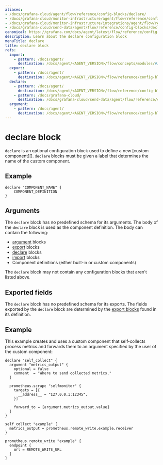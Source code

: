 ```yaml
---
aliases:
- /docs/grafana-cloud/agent/flow/reference/config-blocks/declare/
- /docs/grafana-cloud/monitor-infrastructure/agent/flow/reference/config-blocks/declare/
- /docs/grafana-cloud/monitor-infrastructure/integrations/agent/flow/reference/config-blocks/declare/
- /docs/grafana-cloud/send-data/agent/flow/reference/config-blocks/declare/
canonical: https://grafana.com/docs/agent/latest/flow/reference/config-blocks/declare/
description: Learn about the declare configuration block
menuTitle: declare
title: declare block
refs:
  import:
    - pattern: /docs/agent/
      destination: /docs/agent/<AGENT_VERSION>/flow/concepts/modules/#importing-modules
  export:
    - pattern: /docs/agent/
      destination: /docs/agent/<AGENT_VERSION>/flow/reference/config-blocks/export/
  declare:
    - pattern: /docs/agent/
      destination: /docs/agent/<AGENT_VERSION>/flow/reference/config-blocks/declare/
    - pattern: /docs/grafana-cloud/
      destination: /docs/grafana-cloud/send-data/agent/flow/reference/config-blocks/declare/
  argument:
    - pattern: /docs/agent/
      destination: /docs/agent/<AGENT_VERSION>/flow/reference/config-blocks/argument/
---
```


# declare block

`declare` is an optional configuration block used to define a new [custom component][].
`declare` blocks must be given a label that determines the name of the custom component.

## Example

```river
declare "COMPONENT_NAME" {
    COMPONENT_DEFINITION
}
```

## Arguments

The `declare` block has no predefined schema for its arguments.
The body of the `declare` block is used as the component definition.
The body can contain the following:

* [argument](ref:argument) blocks
* [export](ref:export) blocks
* [declare](ref:declare) blocks
* [import](ref:import) blocks
* Component definitions (either built-in or custom components)

The `declare` block may not contain any configuration blocks that aren't listed above.

## Exported fields

The `declare` block has no predefined schema for its exports.
The fields exported by the `declare` block are determined by the [export blocks](ref:export) found in its definition.

## Example

This example creates and uses a custom component that self-collects process metrics and forwards them to an argument specified by the user of the custom component:

```river
declare "self_collect" {
  argument "metrics_output" {
    optional = false
    comment  = "Where to send collected metrics."
  }

  prometheus.scrape "selfmonitor" {
    targets = [{
      __address__ = "127.0.0.1:12345",
    }]

    forward_to = [argument.metrics_output.value]
  }
}

self_collect "example" {
  metrics_output = prometheus.remote_write.example.receiver
}

prometheus.remote_write "example" {
  endpoint {
    url = REMOTE_WRITE_URL
  }
}
```

